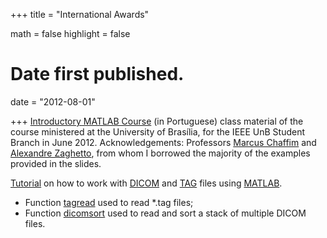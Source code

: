 +++
title = "International Awards"

math = false
highlight = false

# Date first published.
date = "2012-08-01"

+++
[Introductory MATLAB Course](/static/pdf/lyraleite_sbieeeunb_matlab_2012.pdf) (in Portuguese) class material of the course ministered at the University of Brasília, for the IEEE UnB Student Branch in June 2012.
Acknowledgements: Professors [Marcus Chaffim](https://fga.unb.br/marcus.chaffim) and [Alexandre Zaghetto](http://alexandre.zaghetto.com), from whom I borrowed the majority of the examples provided in the slides.


[Tutorial](static/pdf/lyraleite_dicomtag_matlab_tutorial.pdf) on how to work with [DICOM](https://en.wikipedia.org/wiki/DICOM) and [TAG](http://www.tomovision.com/products/sliceomatic.html) files using [MATLAB](https://www.mathworks.com/products/matlab.html).

  * Function [tagread](https://github.com/davilyra/simple-Matlab-functions/blob/master/dicom_tag/tagread.m) used to read *.tag files;
  * Function [dicomsort](https://github.com/davilyra/simple-Matlab-functions/blob/master/dicom_tag/dicomsort.m) used to read and sort a stack of multiple DICOM files.